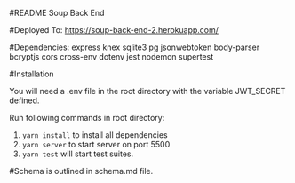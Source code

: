 #README Soup Back End

#Deployed To:
https://soup-back-end-2.herokuapp.com/

#Dependencies:
express
knex
sqlite3
pg
jsonwebtoken
body-parser
bcryptjs
cors
cross-env
dotenv
jest
nodemon
supertest

#Installation

You will need a .env file in the root directory with the variable JWT_SECRET defined.

Run following commands in root directory:

1. `yarn install` to install all dependencies
2. `yarn server` to start server on port 5500
3. `yarn test` will start test suites.

#Schema is outlined in schema.md file.
